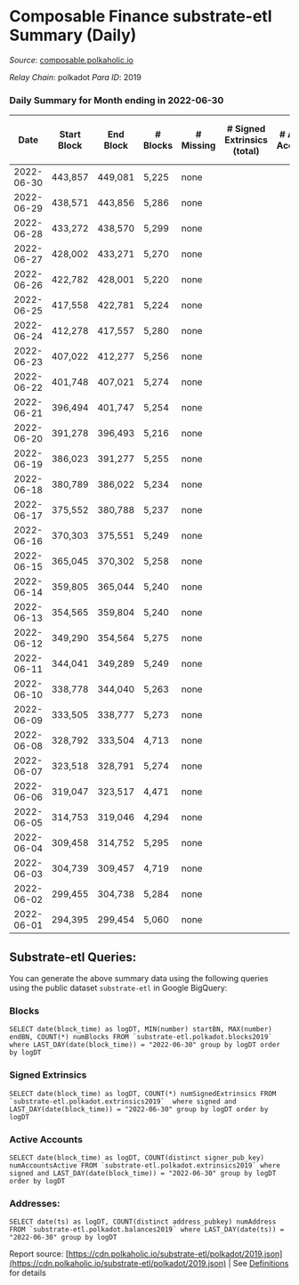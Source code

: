 # Composable Finance substrate-etl Summary (Daily)

_Source_: [composable.polkaholic.io](https://composable.polkaholic.io)

*Relay Chain*: polkadot
*Para ID*: 2019



### Daily Summary for Month ending in 2022-06-30


| Date | Start Block | End Block | # Blocks | # Missing | # Signed Extrinsics (total) | # Active Accounts | # Addresses with Balances | # Events | # Transfers | # XCM Transfers In | # XCM Transfers Out |
| ---- | ----------- | --------- | -------- | --------- | --------------------------- | ----------------- | ------------------------- | -------- | ----------- | ------------------ | ------------------- |
| 2022-06-30 | 443,857 | 449,081 | 5,225 | none  |  |  | 6 | 10,453 |   |   |   |
| 2022-06-29 | 438,571 | 443,856 | 5,286 | none  |  |  | 6 | 10,575 |   |   |   |
| 2022-06-28 | 433,272 | 438,570 | 5,299 | none  |  |  | 6 | 10,601 |   |   |   |
| 2022-06-27 | 428,002 | 433,271 | 5,270 | none  |  |  | 6 | 10,543 |   |   |   |
| 2022-06-26 | 422,782 | 428,001 | 5,220 | none  |  |  | 6 | 10,443 |   |   |   |
| 2022-06-25 | 417,558 | 422,781 | 5,224 | none  |  |  | 6 | 10,451 |   |   |   |
| 2022-06-24 | 412,278 | 417,557 | 5,280 | none  |  |  | 6 | 10,562 |   |   |   |
| 2022-06-23 | 407,022 | 412,277 | 5,256 | none  |  |  | 6 | 10,515 |   |   |   |
| 2022-06-22 | 401,748 | 407,021 | 5,274 | none  |  |  | 6 | 10,554 |   |   |   |
| 2022-06-21 | 396,494 | 401,747 | 5,254 | none  |  |  | 6 | 10,511 |   |   |   |
| 2022-06-20 | 391,278 | 396,493 | 5,216 | none  |  |  | 6 | 10,435 |   |   |   |
| 2022-06-19 | 386,023 | 391,277 | 5,255 | none  |  |  | 6 | 10,513 |   |   |   |
| 2022-06-18 | 380,789 | 386,022 | 5,234 | none  |  |  | 6 | 10,471 |   |   |   |
| 2022-06-17 | 375,552 | 380,788 | 5,237 | none  |  |  | 6 | 10,477 |   |   |   |
| 2022-06-16 | 370,303 | 375,551 | 5,249 | none  |  |  | 6 | 10,501 |   |   |   |
| 2022-06-15 | 365,045 | 370,302 | 5,258 | none  |  |  | 6 | 10,519 |   |   |   |
| 2022-06-14 | 359,805 | 365,044 | 5,240 | none  |  |  | 6 | 10,483 |   |   |   |
| 2022-06-13 | 354,565 | 359,804 | 5,240 | none  |  |  | 6 | 10,483 |   |   |   |
| 2022-06-12 | 349,290 | 354,564 | 5,275 | none  |  |  | 6 | 10,555 |   |   |   |
| 2022-06-11 | 344,041 | 349,289 | 5,249 | none  |  |  | 6 | 10,501 |   |   |   |
| 2022-06-10 | 338,778 | 344,040 | 5,263 | none  |  |  | 6 | 10,529 |   |   |   |
| 2022-06-09 | 333,505 | 338,777 | 5,273 | none  |  |  | 6 | 10,549 |   |   |   |
| 2022-06-08 | 328,792 | 333,504 | 4,713 | none  |  |  | 6 | 9,429 |   |   |   |
| 2022-06-07 | 323,518 | 328,791 | 5,274 | none  |  |  | 6 | 10,551 |   |   |   |
| 2022-06-06 | 319,047 | 323,517 | 4,471 | none  |  |  | 6 | 8,944 |   |   |   |
| 2022-06-05 | 314,753 | 319,046 | 4,294 | none  |  |  | 6 | 8,591 |   |   |   |
| 2022-06-04 | 309,458 | 314,752 | 5,295 | none  |  |  | 6 | 10,593 |   |   |   |
| 2022-06-03 | 304,739 | 309,457 | 4,719 | none  |  |  | 6 | 9,440 |   |   |   |
| 2022-06-02 | 299,455 | 304,738 | 5,284 | none  |  |  | 6 | 10,574 |   |   |   |
| 2022-06-01 | 294,395 | 299,454 | 5,060 | none  |  |  | 6 | 10,123 |   |   |   |

## Substrate-etl Queries:
You can generate the above summary data using the following queries using the public dataset `substrate-etl` in Google BigQuery:


### Blocks
```
SELECT date(block_time) as logDT, MIN(number) startBN, MAX(number) endBN, COUNT(*) numBlocks FROM `substrate-etl.polkadot.blocks2019`  where LAST_DAY(date(block_time)) = "2022-06-30" group by logDT order by logDT
```


### Signed Extrinsics
```
SELECT date(block_time) as logDT, COUNT(*) numSignedExtrinsics FROM `substrate-etl.polkadot.extrinsics2019`  where signed and LAST_DAY(date(block_time)) = "2022-06-30" group by logDT order by logDT
```


### Active Accounts
```
SELECT date(block_time) as logDT, COUNT(distinct signer_pub_key) numAccountsActive FROM `substrate-etl.polkadot.extrinsics2019` where signed and LAST_DAY(date(block_time)) = "2022-06-30" group by logDT order by logDT
```


### Addresses:
```
SELECT date(ts) as logDT, COUNT(distinct address_pubkey) numAddress FROM `substrate-etl.polkadot.balances2019` where LAST_DAY(date(ts)) = "2022-06-30" group by logDT
```



Report source: [https://cdn.polkaholic.io/substrate-etl/polkadot/2019.json](https://cdn.polkaholic.io/substrate-etl/polkadot/2019.json) | See [Definitions](/DEFINITIONS.md) for details

